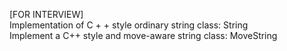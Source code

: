 [FOR INTERVIEW]  
Implementation of C + + style ordinary string class: String  
Implement a C++ style and move-aware string class: MoveString  
  

